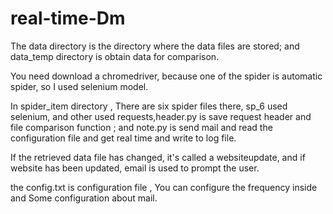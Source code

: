 # real-time-Dm


The data directory is the directory where the data files are stored; and data_temp directory is obtain data for comparison.

You need download a chromedriver, because one of the spider is automatic spider, so I used selenium model.

In spider_item directory , There are six spider files there, sp_6 used selenium, and other used requests,header.py is save request header and file comparison function ; and note.py is send mail and
read the configuration file and get real time and write to log file.

If the retrieved data file has changed, it's called a websiteupdate, and if website has been updated, email is used to prompt the user.

the config.txt is configuration file , You can configure the frequency inside and Some configuration about mail.
